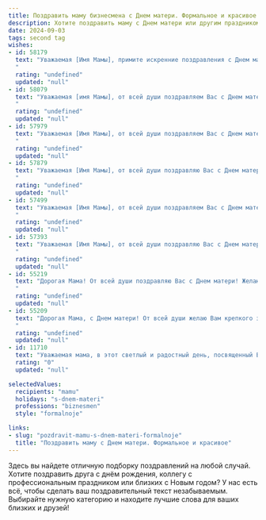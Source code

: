 ```yaml
---
title: Поздравить маму бизнесмена с Днем матери. Формальное и красивое
description: Хотите поздравить маму с Днем матери или другим праздником? Наш ИИ создаст незабываемое поздравление, а вы обязательно выделитесь среди других.  
date: 2024-09-03
tags: second tag
wishes:
- id: 58179
  text: "Уважаемая [Имя Мамы], примите искренние поздравления с Днем матери! Желаем Вам крепкого здоровья, неиссякаемой энергии и благополучия. Ваша мудрость, забота и  непоколебимая поддержка важны  в бизнесе и в жизни. Спасибо за всё, что Вы делаете!
  "
  rating: "undefined"
  updated: "null"
- id: 58079
  text: "Уважаемая [имя Мамы], от всей души поздравляем Вас с Днем матери! Ваша забота, мудрость и поддержка – бесценны.  Желаем Вам крепкого здоровья, неиссякаемой энергии и процветания в Вашем бизнесе!
  "
  rating: "undefined"
  updated: "null"
- id: 57979
  text: "Уважаемая [Имя Мамы], от всей души поздравляем Вас с Днем матери! Желаем Вам крепкого здоровья, благополучия и успехов в Вашем нелегком, но таком важном деле – быть бизнесменом! Пусть Ваша мудрость, целеустремленность и талант всегда ведут Вас к новым высотам!
  "
  rating: "undefined"
  updated: "null"
- id: 57879
  text: "Уважаемая [Имя Мамы], от всей души поздравляю Вас с Днем матери! Желаю Вам крепкого здоровья, неиссякаемой энергии, неизменного благополучия и успехов в Вашей, безусловно, непростой, но такой важной профессии бизнесмена. Пусть Ваш труд всегда приносит Вам только радость и удовлетворение.
  "
  rating: "undefined"
  updated: "null"
- id: 57499
  text: "Уважаемая [Имя Мамы], от всей души поздравляем Вас с Днем матери!  Ваша безграничная любовь, забота и мудрость всегда были опорой для Вашего сына [Имя сына], бизнесмена, который достиг столь высоких результатов благодаря Вашей поддержке. Желаем Вам крепкого здоровья, семейного благополучия и радости от каждого прожитого дня!
  "
  rating: "undefined"
  updated: "null"
- id: 57393
  text: "Уважаемая [Имя Мамы], от всей души поздравляю Вас с Днем матери! Ваш бизнес-инстинкт и неутомимая энергия вдохновляют многих. Желаю Вам успехов в Ваших начинаниях, благополучия и, конечно же, крепкого здоровья. Пусть Ваши добрые дела и забота всегда приносят Вам радость и удовлетворение. С праздником!
  "
  rating: "undefined"
  updated: "null"
- id: 55219
  text: "Дорогая Мама! От всей души поздравляю Вас с Днем матери! Желаю Вам крепкого здоровья, неиссякаемой энергии, успехов в бизнесе и вечного весеннего настроения! Вы - источник вдохновения и любви для всей нашей семьи. Спасибо за всё!
  "
  rating: "undefined"
  updated: "null"
- id: 55209
  text: "Дорогая Мама, с Днем матери! От всей души желаю Вам крепкого здоровья, благополучия и процветания в Вашем бизнесе. Пусть каждый день приносит Вам радость и удовлетворение, а Ваша мудрость и сила духа всегда будут с Вами.
  "
  rating: "undefined"
  updated: "null"
- id: 11710
  text: "Уважаемая мама, в этот светлый и радостный день, посвященный Вам, я хочу выразить глубочайшую благодарность за все, что Вы делаете для нашей семьи. Ваш неутомимый труд и мудрость в ведении бизнеса вдохновляют меня каждый день. Пусть в этот День матери Вас окружают только самые теплые чувства и лучшие пожелания. С праздником, мама!"
  rating: "0"
  updated: "null"

selectedValues:
  recipients: "mamu"
  holidays: "s-dnem-materi"
  professions: "biznesmen"
  style: "formalnoje"

links:
- slug: "pozdravit-mamu-s-dnem-materi-formalnoje"
  title: "Поздравить маму с Днем матери. Формальное и красивое"
---
```


Здесь вы найдете отличную подборку поздравлений на любой случай. 
Хотите поздравить друга с днём рождения, коллегу с профессиональным праздником или близких с Новым годом? У нас есть всё, чтобы сделать ваш поздравительный текст незабываемым. Выбирайте нужную категорию и находите лучшие слова для ваших близких и друзей!
